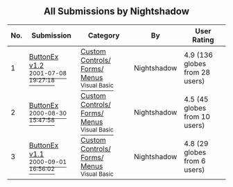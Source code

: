 ﻿<div align="center">

## All Submissions by Nightshadow

</div>

No.  | Submission | Category | By   | User Rating
---- | ---------- | -------- | ---- | -----------
1 | [ButtonEx v1\.2<br /><sup>2001-07-08 19:27:18</sup>](https://github.com/Planet-Source-Code/nightshadow-buttonex-v1-2__1-24833) | [Custom Controls/ Forms/  Menus<br /><sup>Visual Basic</sup>](../ByCategory/custom-controls-forms-menus__1-4.md) | Nightshadow | 4.9 (136 globes from 28 users)
2 | [ButtonEx<br /><sup>2000-08-30 15:47:58</sup>](https://github.com/Planet-Source-Code/nightshadow-buttonex__1-11113) | [Custom Controls/ Forms/  Menus<br /><sup>Visual Basic</sup>](../ByCategory/custom-controls-forms-menus__1-4.md) | Nightshadow | 4.5 (45 globes from 10 users)
3 | [ButtonEx v1\.1<br /><sup>2000-09-01 16:56:02</sup>](https://github.com/Planet-Source-Code/nightshadow-buttonex-v1-1__1-11170) | [Custom Controls/ Forms/  Menus<br /><sup>Visual Basic</sup>](../ByCategory/custom-controls-forms-menus__1-4.md) | Nightshadow | 4.8 (29 globes from 6 users)

